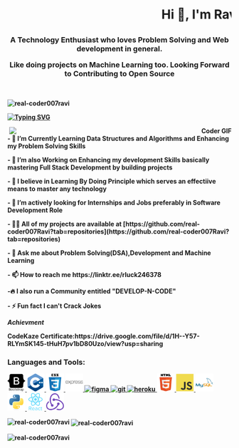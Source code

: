 <h1 align="center"><marquee>Hi 👋, I'm Ravi Kumar Gupta</marquee></h1>
<h3 align="center"><p><b>A Technology Enthusiast who loves Problem Solving and Web development in general.<p>
  <b>Like doing projects on Machine Learning too. Looking Forward to Contributing to Open Source<b></h3>
<br>
 <p align="left"> <img src="https://komarev.com/ghpvc/?username=real-coder007ravi&label=Profile%20views&color=0e75b6&style=flat" alt="real-coder007ravi" /> </p>

<a href="https://git.io/typing-svg"><img src="https://readme-typing-svg.herokuapp.com?font=RED&pause=1000&color=F72E52&background=FF3A7100&vCenter=true&width=435&height=53&lines=Hello!!+I'm+Ravi+A+ProblemSolver" alt="Typing SVG" /></a>
  <p align="right"> <img src="https://media.giphy.com/media/SWoSkN6DxTszqIKEqv/giphy.gif" alt="Coder GIF" align="right" width="500"> </p>
  
<p>- 🔭 I’m Currently Learning <b>Data Structures and Algorithms<b> and Enhancing my <b>Problem Solving Skills</b></p>
<p>- 🌱 I’m also Working on Enhancing my development Skills basically mastering Full Stack Development by building projects</p>
<p>- 👯 I believe in Learning By Doing Principle which serves an effectiive means to master any technology</p>
<p>- 🤝 I’m actively looking for Internships and Jobs preferably in Software Development Role</p>
<p> - 👨‍💻 All of my projects are available at [https://github.com/real-coder007Ravi?tab=repositories](https://github.com/real-coder007Ravi?tab=repositories)
  <p>- 💬 Ask me about <b>Problem Solving(DSA),Development and Machine Learning</b>
<p> - 📫 How to reach me https://linktr.ee/rluck246378
  <p> -🔥 I also run a Community entitled "DEVELOP-N-CODE" 
<p> - ⚡ Fun fact I can't Crack Jokes

  <p> <b><i>Achievment</i></b> </p>
   CodeKaze Certificate:https://drive.google.com/file/d/1H--Y57-RLYmSK145-tHuH7pv1bD80Uzo/view?usp=sharing




<h3 align="left">Languages and Tools:</h3>
<p align="left"> <a href="https://getbootstrap.com" target="_blank" rel="noreferrer"> <img src="https://raw.githubusercontent.com/devicons/devicon/master/icons/bootstrap/bootstrap-plain-wordmark.svg" alt="bootstrap" width="40" height="40"/> </a> <a href="https://www.w3schools.com/cpp/" target="_blank" rel="noreferrer"> <img src="https://raw.githubusercontent.com/devicons/devicon/master/icons/cplusplus/cplusplus-original.svg" alt="cplusplus" width="40" height="40"/> </a> <a href="https://www.w3schools.com/css/" target="_blank" rel="noreferrer"> <img src="https://raw.githubusercontent.com/devicons/devicon/master/icons/css3/css3-original-wordmark.svg" alt="css3" width="40" height="40"/> </a> <a href="https://expressjs.com" target="_blank" rel="noreferrer"> <img src="https://raw.githubusercontent.com/devicons/devicon/master/icons/express/express-original-wordmark.svg" alt="express" width="40" height="40"/> </a> <a href="https://www.figma.com/" target="_blank" rel="noreferrer"> <img src="https://www.vectorlogo.zone/logos/figma/figma-icon.svg" alt="figma" width="40" height="40"/> </a> <a href="https://git-scm.com/" target="_blank" rel="noreferrer"> <img src="https://www.vectorlogo.zone/logos/git-scm/git-scm-icon.svg" alt="git" width="40" height="40"/> </a> <a href="https://heroku.com" target="_blank" rel="noreferrer"> <img src="https://www.vectorlogo.zone/logos/heroku/heroku-icon.svg" alt="heroku" width="40" height="40"/> </a> <a href="https://www.w3.org/html/" target="_blank" rel="noreferrer"> <img src="https://raw.githubusercontent.com/devicons/devicon/master/icons/html5/html5-original-wordmark.svg" alt="html5" width="40" height="40"/> </a> <a href="https://developer.mozilla.org/en-US/docs/Web/JavaScript" target="_blank" rel="noreferrer"> <img src="https://raw.githubusercontent.com/devicons/devicon/master/icons/javascript/javascript-original.svg" alt="javascript" width="40" height="40"/> </a> <a href="https://www.mysql.com/" target="_blank" rel="noreferrer"> <img src="https://raw.githubusercontent.com/devicons/devicon/master/icons/mysql/mysql-original-wordmark.svg" alt="mysql" width="40" height="40"/> </a> <a href="https://www.python.org" target="_blank" rel="noreferrer"> <img src="https://raw.githubusercontent.com/devicons/devicon/master/icons/python/python-original.svg" alt="python" width="40" height="40"/> </a> <a href="https://reactjs.org/" target="_blank" rel="noreferrer"> <img src="https://raw.githubusercontent.com/devicons/devicon/master/icons/react/react-original-wordmark.svg" alt="react" width="40" height="40"/> </a> <a href="https://redux.js.org" target="_blank" rel="noreferrer"> <img src="https://raw.githubusercontent.com/devicons/devicon/master/icons/redux/redux-original.svg" alt="redux" width="40" height="40"/> </a> </p>

<p><img align="left" src="https://github-readme-stats.vercel.app/api/top-langs?username=real-coder007ravi&show_icons=true&locale=en&layout=compact" alt="real-coder007ravi" /></p>

<p>&nbsp;<img align="center" src="https://github-readme-stats.vercel.app/api?username=real-coder007ravi&show_icons=true&locale=en" alt="real-coder007ravi" /></p>

<p><img align="center" src="https://github-readme-streak-stats.herokuapp.com/?user=real-coder007ravi&" alt="real-coder007ravi" /></p>
  
